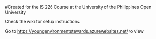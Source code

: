 #Created for the IS 226 Course at the University of the Philippines Open University

Check the wiki for setup instructions.

Go to https://youngenvironmentstewards.azurewebsites.net/ to view
